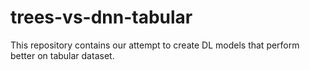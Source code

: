# trees-vs-dnn-tabular
This repository contains our attempt to create DL models that perform better on tabular dataset.
